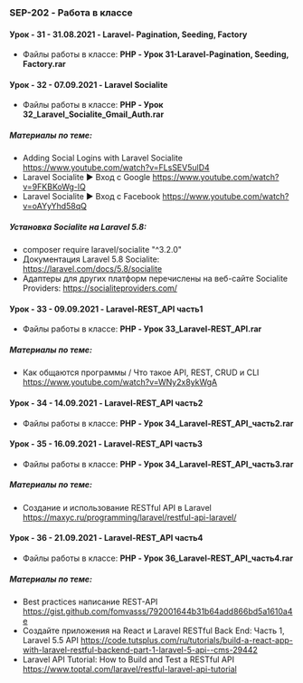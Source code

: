 ### SEP-202 - Работа в классе


#### Урок - 31 - 31.08.2021 - Laravel- Pagination, Seeding, Factory 
* Файлы работы в классе: **PHP - Урок 31-Laravel-Pagination, Seeding, Factory.rar**
 
 
#### Урок - 32 - 07.09.2021 - Laravel Socialite  
* Файлы работы в классе: **PHP - Урок 32_Laravel_Socialite_Gmail_Auth.rar**
##### Материалы по теме: 
* Adding Social Logins with Laravel Socialite https://www.youtube.com/watch?v=FLsSEV5ulD4
* Laravel Socialite ► Вход с Google https://www.youtube.com/watch?v=9FKBKoWg-lQ
* Laravel Socialite ► Вход с Facebook https://www.youtube.com/watch?v=oAYyYhd58qQ
##### Установка Socialite на Laravel 5.8: 
* composer require laravel/socialite "^3.2.0"
* Документация Laravel 5.8 Socialite: https://laravel.com/docs/5.8/socialite
* Адаптеры для других платформ перечислены на веб-сайте Socialite Providers: https://socialiteproviders.com/

#### Урок - 33 - 09.09.2021 - Laravel-REST_API часть1
* Файлы работы в классе: **PHP - Урок 33_Laravel-REST_API.rar** 
##### Материалы по теме: 
* Как общаются программы / Что такое API, REST, CRUD и CLI https://www.youtube.com/watch?v=WNy2x8ykWgA

#### Урок - 34 - 14.09.2021 - Laravel-REST_API часть2 
* Файлы работы в классе: **PHP - Урок 34_Laravel-REST_API_часть2.rar** 

#### Урок - 35 - 16.09.2021 - Laravel-REST_API часть3
* Файлы работы в классе: **PHP - Урок 34_Laravel-REST_API_часть3.rar** 
##### Материалы по теме: 
* Создание и использование RESTful API в Laravel https://maxyc.ru/programming/laravel/restful-api-laravel/


#### Урок - 36 - 21.09.2021 - Laravel-REST_API часть4
* Файлы работы в классе: **PHP - Урок 36_Laravel-REST_API_часть4.rar** 
##### Материалы по теме: 
* Best practices написание REST-API https://gist.github.com/fomvasss/792001644b31b64add866bd5a1610a4e
* Создайте приложения на React и Laravel RESTful Back End: Часть 1, Laravel 5.5 API https://code.tutsplus.com/ru/tutorials/build-a-react-app-with-laravel-restful-backend-part-1-laravel-5-api--cms-29442
* Laravel API Tutorial: How to Build and Test a RESTful API https://www.toptal.com/laravel/restful-laravel-api-tutorial
